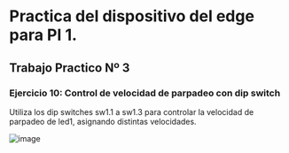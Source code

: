 # Practica del dispositivo del edge para PI 1.

## Trabajo Practico Nº 3

### Ejercicio 10: Control de velocidad de parpadeo con dip switch

Utiliza los dip switches sw1.1 a sw1.3 para controlar la velocidad de parpadeo de led1, asignando distintas velocidades.

![image](./assets/ejercicio10.PNG)

